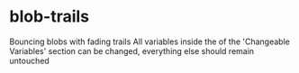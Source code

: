 # blob-trails
Bouncing blobs with fading trails
All variables inside the of the 'Changeable Variables' section can be changed, everything else should remain untouched
